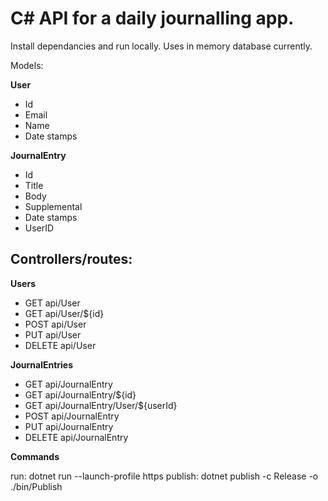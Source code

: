 # C# API for a daily journalling app.

Install dependancies and run locally. Uses in memory database currently.

Models:

**User**
- Id
- Email
- Name
- Date stamps

**JournalEntry**
- Id
- Title
- Body
- Supplemental
- Date stamps
- UserID

## Controllers/routes:

**Users**
- GET api/User
- GET api/User/${id}
- POST api/User
- PUT api/User
- DELETE api/User

**JournalEntries**
- GET api/JournalEntry
- GET api/JournalEntry/${id}
- GET api/JournalEntry/User/${userId}
- POST api/JournalEntry
- PUT api/JournalEntry
- DELETE api/JournalEntry

**Commands**

run: dotnet run --launch-profile https
publish: dotnet publish -c Release -o ./bin/Publish
